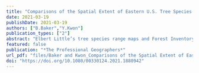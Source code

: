 ```yaml
---
title: "Comparisons of the Spatial Extent of Eastern U.S. Tree Species between Expert-Drawn Little’s Range Map and Forest Inventory and Analysis"
date: 2021-03-19
publishDate: 2021-03-19
authors: ["B.Baker","Y.Kwon"]
publication_types: ["2"]
abstract: "Elbert Little’s tree species range maps and Forest Inventory and Analysis (FIA) are two important data sources used to create historic and current tree species distributions. Yet, explicit comparisons do not exist between the two data sets. We developed a statistical procedure to compare forty-seven tree species of expert-drawn Little’s range maps to point-to-grid maps of FIA in terms of their northern and southern range extent and range porosity. First, we computed varying percentiles of species occurrence for northern and southern ranges using empirical cumulative distribution functions. Then, we evaluated distributional differences between the maps using the nonparametric two-sample Kolmogorov–Smirnov and Anderson–Darling statistics and compared these results to the conventional Jaccard dissimilarity index. Our methods found map dissimilarities near northern and southern range extents and range porosity that conventional methods failed to detect. We also found that map disparity is related to an untraceable source of errors related to abundance of species for Little’s range map and, to a lesser extent, forest area changes over the forty years. We conclude that Little’s range map has an overall tendency to draw generous range extents with little emphasis on range porosity for abundant species compared to FIA."
featured: false
publication: "*The Professional Geographers*"
url_pdf: "files/Baker and Kwon_Comparisons of the Spatial Extent of Eastern U S Tree Species between Expert Drawn Little s Range Map and Forest Inventory and Analysis.pdf"
doi: "https://doi.org/10.1080/00330124.2021.1880942"
---
```


